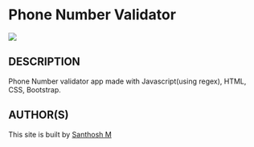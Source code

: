 # Phone Number Validator

![](https://github.com/SANTHOSH17-DOT/Hacktoberfest-Projects/blob/phoneNumValidation-SANTHOSH17-DOT/Phone-Number-Validator/project.gif)


 ## DESCRIPTION
 Phone Number validator app made with Javascript(using regex), HTML, CSS, Bootstrap.

## AUTHOR(S)
This site is built by [Santhosh M](https://github.com/SANTHOSH17-DOT)
